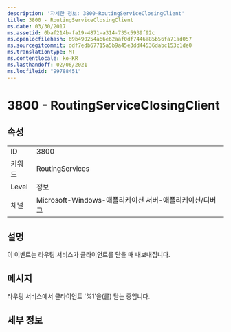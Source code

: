```yaml
---
description: '자세한 정보: 3800-RoutingServiceClosingClient'
title: 3800 - RoutingServiceClosingClient
ms.date: 03/30/2017
ms.assetid: 0baf214b-fa19-4871-a314-735c5939f92c
ms.openlocfilehash: 69b490254a66e62aaf0df7446a85b56fa71ad057
ms.sourcegitcommit: ddf7edb67715a5b9a45e3dd44536dabc153c1de0
ms.translationtype: MT
ms.contentlocale: ko-KR
ms.lasthandoff: 02/06/2021
ms.locfileid: "99788451"
---
```

# <a name="3800---routingserviceclosingclient"></a>3800 - RoutingServiceClosingClient

## <a name="properties"></a>속성  
  
|||  
|-|-|  
|ID|3800|  
|키워드|RoutingServices|  
|Level|정보|  
|채널|Microsoft-Windows-애플리케이션 서버-애플리케이션/디버그|  
  
## <a name="description"></a>설명  

 이 이벤트는 라우팅 서비스가 클라이언트를 닫을 때 내보내집니다.  
  
## <a name="message"></a>메시지  

 라우팅 서비스에서 클라이언트 '%1'을(를) 닫는 중입니다.  
  
## <a name="details"></a>세부 정보

